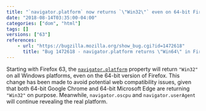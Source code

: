 ```yaml
---
title: "`navigator.platform` now returns `\"Win32\"` even on 64-bit Firefox"
date: "2018-08-14T03:35:00-04:00"
categories: ["dom", "html"]
tags: []
versions: ["63"]
references:
    - url: "https://bugzilla.mozilla.org/show_bug.cgi?id=1472618"
      title: "Bug 1472618 - navigator.platform returns \"Win64\" in Firefox on Win64 OS but \"Win32\" in Chrome and Edge"
---
```

Starting with Firefox 63, the [`navigator.platform`](https://developer.mozilla.org/docs/Web/API/NavigatorID/platform) property will return `"Win32"` on all Windows platforms, even on the 64-bit version of Firefox. This change has been made to avoid potential web compatibility issues, given that both 64-bit Google Chrome and 64-bit Microsoft Edge are returning `"Win32"` on purpose. Meanwhile, `navigator.oscpu` and `navigator.userAgent` will continue revealing the real platform.
